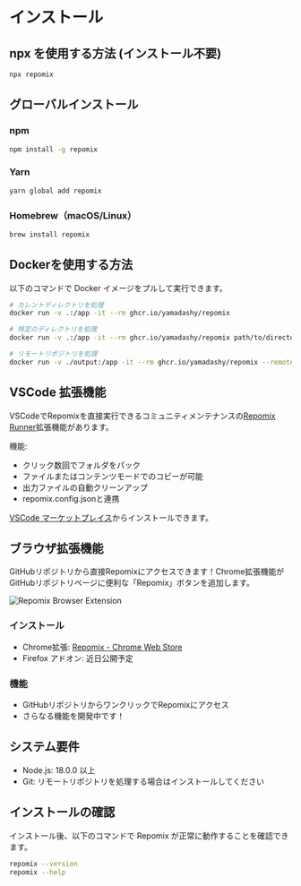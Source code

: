 # インストール

## npx を使用する方法 (インストール不要)

```bash
npx repomix
```

## グローバルインストール

### npm
```bash
npm install -g repomix
```

### Yarn
```bash
yarn global add repomix
```

### Homebrew（macOS/Linux）
```bash
brew install repomix
```

## Dockerを使用する方法

以下のコマンドで Docker イメージをプルして実行できます。

```bash
# カレントディレクトリを処理
docker run -v .:/app -it --rm ghcr.io/yamadashy/repomix

# 特定のディレクトリを処理
docker run -v .:/app -it --rm ghcr.io/yamadashy/repomix path/to/directory

# リモートリポジトリを処理
docker run -v ./output:/app -it --rm ghcr.io/yamadashy/repomix --remote yamadashy/repomix
```

## VSCode 拡張機能

VSCodeでRepomixを直接実行できるコミュニティメンテナンスの[Repomix Runner](https://marketplace.visualstudio.com/items?itemName=DorianMassoulier.repomix-runner)拡張機能があります。

機能:
- クリック数回でフォルダをパック
- ファイルまたはコンテンツモードでのコピーが可能
- 出力ファイルの自動クリーンアップ
- repomix.config.jsonと連携

[VSCode マーケットプレイス](https://marketplace.visualstudio.com/items?itemName=DorianMassoulier.repomix-runner)からインストールできます。

## ブラウザ拡張機能

GitHubリポジトリから直接Repomixにアクセスできます！Chrome拡張機能がGitHubリポジトリページに便利な「Repomix」ボタンを追加します。

![Repomix Browser Extension](/images/docs/browser-extension.png)

### インストール
- Chrome拡張: [Repomix - Chrome Web Store](https://chromewebstore.google.com/detail/repomix/fimfamikepjgchehkohedilpdigcpkoa)
- Firefox アドオン: 近日公開予定

### 機能
- GitHubリポジトリからワンクリックでRepomixにアクセス
- さらなる機能を開発中です！

## システム要件

- Node.js: 18.0.0 以上
- Git: リモートリポジトリを処理する場合はインストールしてください

## インストールの確認

インストール後、以下のコマンドで Repomix が正常に動作することを確認できます。

```bash
repomix --version
repomix --help
```

